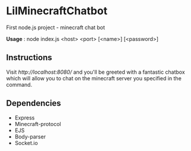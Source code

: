 # LilMinecraftChatbot
First node.js project - minecraft chat bot

**Usage** : node index.js \<host\> \<port\> \[\<name\>\] \[\<password\>\]

## Instructions
Visit *http://localhost:8080/* and you'll be greeted with a fantastic chatbox which will allow you to chat on the minecraft server you specified in the command.

## Dependencies
- Express
- Minecraft-protocol
- EJS
- Body-parser
- Socket.io
